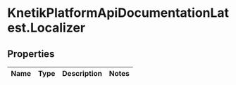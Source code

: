 # KnetikPlatformApiDocumentationLatest.Localizer

## Properties
Name | Type | Description | Notes
------------ | ------------- | ------------- | -------------


